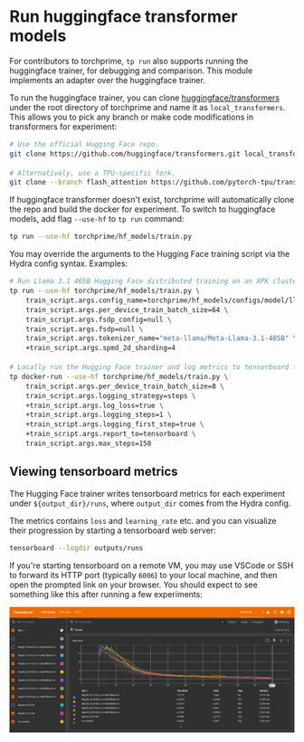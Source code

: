 # Run huggingface transformer models

For contributors to torchprime, `tp run` also supports running the huggingface
trainer, for debugging and comparison. This module implements an adapter over
the huggingface trainer.

To run the huggingface trainer, you can clone
[huggingface/transformers][hf-transformers] under the root directory of
torchprime and name it as `local_transformers`. This allows you to pick any
branch or make code modifications in transformers for experiment:

```sh
# Use the official Hugging Face repo.
git clone https://github.com/huggingface/transformers.git local_transformers

# Alternatively, use a TPU-specific fork.
git clone --branch flash_attention https://github.com/pytorch-tpu/transformers.git local_transformers
```

If huggingface transformer doesn't exist, torchprime will automatically clone
the repo and build the docker for experiment. To switch to huggingface models,
add flag `--use-hf` to `tp run` command:

```sh
tp run --use-hf torchprime/hf_models/train.py
```

You may override the arguments to the Hugging Face training script via the Hydra
config syntax. Examples:

```sh
# Run Llama 3.1 405B Hugging Face distributed training on an XPK cluster.
tp run --use-hf torchprime/hf_models/train.py \
    train_script.args.config_name=torchprime/hf_models/configs/model/llama-3/config_405b.json \
    train_script.args.per_device_train_batch_size=64 \
    train_script.args.fsdp_config=null \
    train_script.args.fsdp=null \
    train_script.args.tokenizer_name="meta-llama/Meta-Llama-3.1-405B" \
    +train_script.args.spmd_2d_sharding=4

# Locally run the Hugging Face trainer and log metrics to tensorboard for analysis.
tp docker-run --use-hf torchprime/hf_models/train.py \
    train_script.args.per_device_train_batch_size=8 \
    train_script.args.logging_strategy=steps \
    +train_script.args.log_loss=true \
    +train_script.args.logging_steps=1 \
    +train_script.args.logging_first_step=true \
    +train_script.args.report_to=tensorboard \
    train_script.args.max_steps=150
```

## Viewing tensorboard metrics

The Hugging Face trainer writes tensorboard metrics for each experiment under
`${output_dir}/runs`, where `output_dir` comes from the Hydra config.

The metrics contains `loss` and `learning_rate` etc. and you can visualize their
progression by starting a tensorboard web server:

```sh
tensorboard --logdir outputs/runs
```

If you're starting tensorboard on a remote VM, you may use VSCode or SSH to
forward its HTTP port (typically `6006`) to your local machine, and then open
the prompted link on your browser. You should expect to see something like this
after running a few experiments:

![Tensorboard metrics](./tensorboard-screenshot.png)

[hf-transformers]: https://github.com/huggingface/transformers
